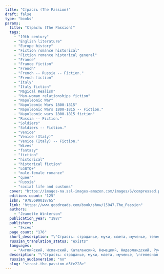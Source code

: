 ```yaml
---
title: "Страсть (The Passion)"
draft: false
type: "books"
params:
  title: "Страсть (The Passion)"
  tags:
    - "19th century"
    - "English literature"
    - "Europe history"
    - "Fiction romance historical"
    - "Fiction romance historical general"
    - "France"
    - "France fiction"
    - "French"
    - "French -- Russia -- Fiction."
    - "French fiction"
    - "Italy"
    - "Italy fiction"
    - "Magical Realism"
    - "Man-woman relationships fiction"
    - "Napoleonic War"
    - "Napoleonic Wars 1800-1815"
    - "Napoleonic Wars 1800-1815 -- Fiction."
    - "Napoleonic wars 1800-1815 fiction"
    - "Russia -- Fiction."
    - "Soldiers"
    - "Soldiers -- Fiction."
    - "Venice"
    - "Venice (Italy)"
    - "Venice (Italy) -- Fiction."
    - "Wives"
    - "fantasy"
    - "fiction"
    - "historical"
    - "historical fiction"
    - "LGBTQ+"
    - "male-female romance"
    - "queer"
    - "Russia"
    - "social life and customs"
  cover: "https://images-na.ssl-images-amazon.com/images/S/compressed.photo.goodreads.com/books/1203799610i/2885232.jpg, https://images-na.ssl-images-amazon.com/images/S/compressed.photo.goodreads.com/books/1388187737i/15047.jpg"
  editions count: "125"
  isbn: "9785699018765"
  link: "https://www.goodreads.com/book/show/15047.The_Passion"
  authors:
    - "Jeanette Winterson"
  publication_year: "1987"
  publishers:
    - "Эксмо"
  page_count: "176"
  short_description: "\"Страсть: страданье, муки, маета, мученье, телесная боль, душевная скорбь, тоска; подвиг, сознательно принятые на себя тяготы, мученичество\". Так нам говорит словарь Даля. Но роман Дженет Уинтерсон - бесспорной звезды британской литературы конца XX века - не только об этом..."
  russian_translation_status: "exists"
  languages:
    - "Английский, Испанский, Каталанский, Немецкий, Нидерландский, Русский, Турецкий, Французский"
  description: "\"Страсть: страданье, муки, маета, мученье, \nтелесная боль, душевная скорбь, тоска; подвиг, сознательно принятые на \nсебя тяготы, мученичество\". Так нам говорит словарь Даля. Но роман \nДженет Уинтерсон - бесспорной звезды британской литературы конца XX века\n - не только об этом. Страстны влечения пола, азартная игра, война, \nлюбовь к матери и своей стране.\n\nОдин из маленьких шедевров современной европейской литературы, роман `Страсть` - впервые на русском языке.\n\n\"Winterson is a master of her material, a writer in whom great talent deeply abides.\" — Vanity Fair First published to great acclaim in 1987, this arresting, elegant novel from Jeanette Winterson uses Napolean’s Europe as the setting for a tantalizing surrealistic romance between an observer of history and a creature of fantasy. Jeanette Winterson’s novels have established her as one of the most important young writers in world literature. The Passion  is perhaps her most highly acclaimed work, a modern classic that confirms her special claim on the novel. Set during the tumultuous years of the Napoleonic Wars,  The Passion  intertwines the destinies of two remarkable people: Henri, a simple French soldier, who follows Napoleon from glory to Russian ruin; and Villanelle, the red-haired, web-footed daughter of a Venetian boatman, whose husband has gambled away her heart. In Venice’s compound of carnival, chance, and darkness, the pair meet their singular destiny.In her unique and mesmerizing voice, Winterson blends reality with fantasy, dream, and imagination to weave a hypnotic tale with stunning effects."
  russian_audioversion: "no"
  slug: "strast-the-passion-d5fe228e"
---
```

